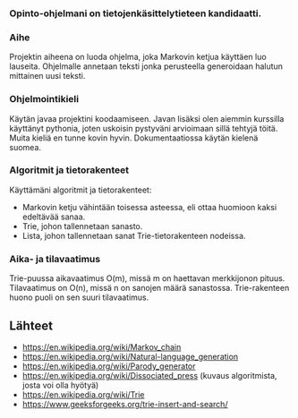 ### Opinto-ohjelmani on tietojenkäsittelytieteen kandidaatti.

### Aihe
Projektin aiheena on luoda ohjelma, joka Markovin ketjua käyttäen luo lauseita. Ohjelmalle annetaan teksti jonka perusteella generoidaan halutun mittainen uusi teksti.

### Ohjelmointikieli
Käytän javaa projektini koodaamiseen. Javan lisäksi olen aiemmin kurssilla käyttänyt pythonia, joten uskoisin pystyväni arvioimaan sillä tehtyjä töitä. 
Muita kieliä en tunne kovin hyvin. Dokumentaatiossa käytän kielenä suomea.


### Algoritmit ja tietorakenteet

Käyttämäni algoritmit ja tietorakenteet: 
* Markovin ketju vähintään toisessa asteessa, eli ottaa huomioon kaksi edeltävää sanaa.
* Trie, johon tallennetaan sanasto.
* Lista, johon tallennetaan sanat Trie-tietorakenteen nodeissa.


### Aika- ja tilavaatimus

Trie-puussa aikavaatimus O(m), missä m on haettavan merkkijonon pituus. Tilavaatimus on O(n), missä n on sanojen määrä sanastossa. Trie-rakenteen huono puoli on sen suuri tilavaatimus.


## Lähteet
* https://en.wikipedia.org/wiki/Markov_chain
* https://en.wikipedia.org/wiki/Natural-language_generation
* https://en.wikipedia.org/wiki/Parody_generator
* https://en.wikipedia.org/wiki/Dissociated_press (kuvaus algoritmista, josta voi olla hyötyä)
* https://en.wikipedia.org/wiki/Trie
* https://www.geeksforgeeks.org/trie-insert-and-search/


